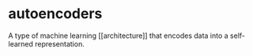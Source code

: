 # autoencoders


A type of machine learning [[architecture]] that encodes data into a self-learned representation.
